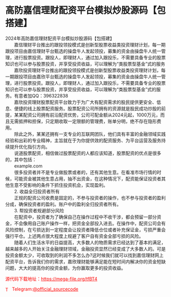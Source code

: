 # 高防嘉信理财配资平台模拟炒股源码【包搭建】

2024年高防嘉信理财配资平台模拟炒股源码【包搭建】<br>       嘉信理财平台推出的跟投领投模式是创新型股票收益类投资理财计划，每一期跟投项目由嘉信理财平台甄选的操盘牛人发起领投，募集的资金由操盘牛人统一管理，进行股票投资。跟投人，即理财人，通过加入跟投乐，不需要具备专业的股票知识也可以参与股票投资，并享受投资收益，可以理解为“类股票型基金”式的服务<br>       嘉欣投资理财平台推出的跟投领投模式是创新型股票收益类投资理财计划，每一期跟投项目由嘉欣平台甄选的操盘牛人发起领投，募集的资金由操盘牛人统一管理，进行股票投资。跟投人，即理财人，通过加入跟投乐，不需要具备专业的股票知识也可以参与股票投资，并享受投资收益，可以理解为“类股票型基金”式的服务。有意者加QQ：396322838<br>       嘉欣投资理财股票配资平台致力于为广大有配资需求的股民提供更安全、低息、便捷的线上股票配资服务。股票配资公司所拥有的资源就是股民成功炒股的前提，某某配资公司拥有前沿配资优势，公司可配金额从2024元起，1000万元，而且无需抵押和担保，只定期收取一定限额的管理费，账单分明，绝不存在隐形费用。<br>　　除此之外，某某还拥有一支专业的互联网团队，他们具有丰富的金融领域实践经验和出彩的专业精神，主旨就在于为你提供效的配资服务、为平台运营及服务持续提升优化指引方向。<br>　　说道股票配资，相信做过股票配资的人都应该知道，股票配资的优点是很多的，其中包括：<br>　　example.com<br>　　很多投资者并不是专业做股票或者的，还有其他生意。在看准市场行情的时候，可能资金被其他生意占用，抽不出资金，在这种情况下，配资能保证投资者其他生意不受影响的条件下抓住投资机会，实现盈利。<br>　　2. 收益全归投资者所有<br>　　正规的配资公司收费是固定的，不参与投资者的操作，也不参与投资者的盈利分成，确保投资者的盈利。账户中的盈利全归投资者所有。<br>　　3. 帮投资者规避部分风险<br>　　在配资中，投资者为了确保自己在操作过程中不收干涉，都会预留一部分资金，不会像用自己账户操作一样，把资金全部投入进去。在操作中，配资公司会有风险控制，在亏损达到一定程度会让投资者降低仓位或者补充保证金，亏损严重会强行平仓。上述两点很大程度上规避了客户自有资金全部亏损的风险。<br>　　随着人们生活水平的日益提高，大多数人的物质需求已经达到了基本的满足，越来越多的人开始关注金融理财领域，金融投资显然已经变成了大多数人的。可是投资金额太少，可收取到的利润不多怎么办?这时候我们就可以找到嘉信理财网上配资平台，告诉我们你的需求，嘉欣理财能够满足能在短时间内解决你的资金短缺问题，大大的提高你的投资金额，为你赢取更多的投资收益。<br>


<p style="color: red;">源代码下载地址：<a href="https://mega-file.org/tfBT4" style="color: red;">https://mega-file.org/tfBT4</a></p><p style="color: red;"><img src="https://cdn-icons-png.flaticon.com/512/2111/2111646.png" alt="Telegram Icon" style="width: 16px; vertical-align: middle; margin-right: 5px;">Telegram:<a href="https://t.me/official_sourcecode" style="color: red;">@official_sourcecode</a></p>